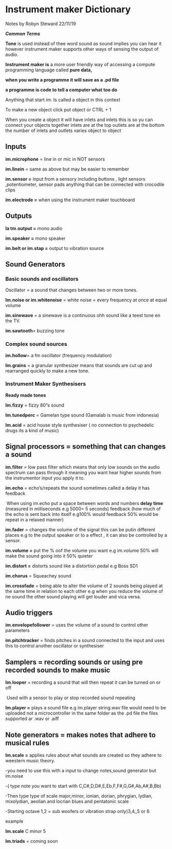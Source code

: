 # Instrument maker Dictionary 

Notes by Robyn Steward 22/11/19

***Common Terms*** 

**Tone** is used instead of thee word sound as sound implies you can hear it however instrument maker supports other ways of sensing the output of audio.

**Instrument maker is** a more user friendly way of accessing a  compute programming language called **pure data,** 

**when you write a programme  it will save as a .pd file** 

 **a programme is code to tell a computer what too do**

Anything that start im. Is called a object in this  context

To make a new object click put object or CTRL + 1 

When you create a object it will have inlets and inlets  this is so yu can  connect your objects together inlets are at the top outlets are at the bottom the number of inlets and outlets varies object to object

##  

## **Inputs**

**im.microphone** = line in or mic in NOT sensors

**im.linein** = same as above but may be easier to remember

**im.sensor =** input from a sensory including buttons , light sensors ,potentiometer, sensor pads anything that can be connected with crocodile clips

**im.electrode =** when using the instrument maker touchboard

## **Outputs**

**Ia tm.output =** mono audio

**im.speaker =** mono speaker

**im.belt or im.stap =** output to vibration source

##  

## **Sound Generators**

### **Basic sounds and oscillators**

Oscillator = a sound that changes between two or more tones.

**Im.noise or im.whitenoise** = white noise = every frequency at once at equal volume

**im.sinewave** = a sinewave is a continuous ohh sound like a teest tone  en the TV.

**im.sawtooth**= buzzing tone

### **Complex sound sources**

**im.hollow**= a fm oscillator  (frequency modulation) 

**Im.grains**  = a granular synthesizer means that sounds are cut up and rearranged quickly to make a new tone.

### **Instrument Maker Synthesisers** 

**Ready made tones**

**Im.fizzy** = fizzy 80”s sound

**Im.tunedperc** = Gamelan type sound (Gamalab is music from indonesia) 

**Im.acid** = acid house style synthesiser ( no connection to psychedelic drugs its a kind of music)

## **Signal processors** = something that can changes a sound

**im.filter** = low pass filter which means that only low sounds on the audio spectrum can pass through it meaning you want hear higher sounds from the instrumentor input you apply it to.

**im.echo** = echo’s/repeats the sound sometimes called a delay it has feedback

​		When using im.echo put a space between words and numbers **delay time**  (measured in  milliseconds e.g 5000= 5 seconds) feedback (how much of the echo is sent back into itself e.g100% would feedback 50% would be repeat in a relaxed manner)

**im.fader** = changes the volume of the signal  this can be putin different places e.g to the output speaker or to a effect , it can also be controlled by a sensor.

**im.volume =** put the % oof the volume you want e.g  im.volume 50% will make the sound going into it 50% quieter

**im.distort =** distorts sound like a distortion pedal e.g Boss SD1

**im.chorus** = Squeachey sound

**im.crossfade** = being able to alter the volume of 2 sounds being played at the same time in relation to each other e.g when you reduce the volume of ne sound the other sound playing will get louder and vica versa.

## **Audio triggers**

**im.envelopefollower** = uses the volume of a sound to control other parameters

**im.pitchtracker** = finds pitches in a sound connected to the input and uses this to control another oscillator or synthesiser

## **Samplers** = recording sounds or using pre recorded sounds to make music

**Im.looper** = recording a sound that will then repeat it can be turned on or off 

​	Used with a sensor to play or stop recorded sound repeating 

**Im.player =** plays a sound file e.g im.player string.wav file would need to be uploaded not a microcontroller in the same folder as the .pd file the files supported ar .wav or .aiff 

## Note generators = makes notes that adhere to musical rules 

**Im.scale =**   applies rules about what sounds are created so they adhere to weestern music theory.

-you need to use this with a input to change notes,sound generator but im.noise

-(  type note you want to start with C,C#,D,D#,E,Eb,F,F#,G,G#,Ab,A#,B,Bb)

-Then type type of scale major,minor, ionian, dorian, phrygian, lydian, mixolydian, aeolian and locrian blues and pentatonic scale 

-Starting octave 1,2 = sub woofers or vibration strap only)3,4,,5 or 6

example

**Im.scale** C minor 5

**Im.triads** = coming soon 